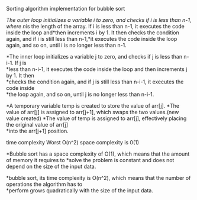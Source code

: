 Sorting algorithm implementation for bubble sort

 
*The outer loop initializes a variable i to zero, and checks if i is less than n-1, where n*is the length of the array. If i is less than n-1, it executes the code inside the loop and*then increments i by 1. It then checks the condition again, and if i is still less than n-1,*it executes the code inside the loop again, and so on, until i is no longer less than n-1.



*The inner loop initializes a variable j to zero, and checks if j is less than n-i-1. If j is 	
*less than n-i-1, it executes the code inside the loop and then increments j by 1. It then 	
*checks the condition again, and if j is still less than n-i-1, it executes the code inside 	
*the loop again, and so on, until j is no longer less than n-i-1.



*A temporary variable temp is created to store the value of arr[j].
*The value of arr[j] is assigned to arr[j+1], which swaps the two values.(new value created)
*The value of temp is assigned to arr[j], effectively placing the original value of arr[j] 	
*into the arr[j+1] position.

time complexity Worst O(n^2) space complexity is 0(1)


*Bubble sort has a space complexity of O(1), which means that the amount of memory it requires to 
*solve the problem is constant and does not depend on the size of the input data.



*bubble sort, its time complexity is O(n^2), which means that the number of operations the algorithm has to 	
*perform grows quadratically with the size of the input data.

